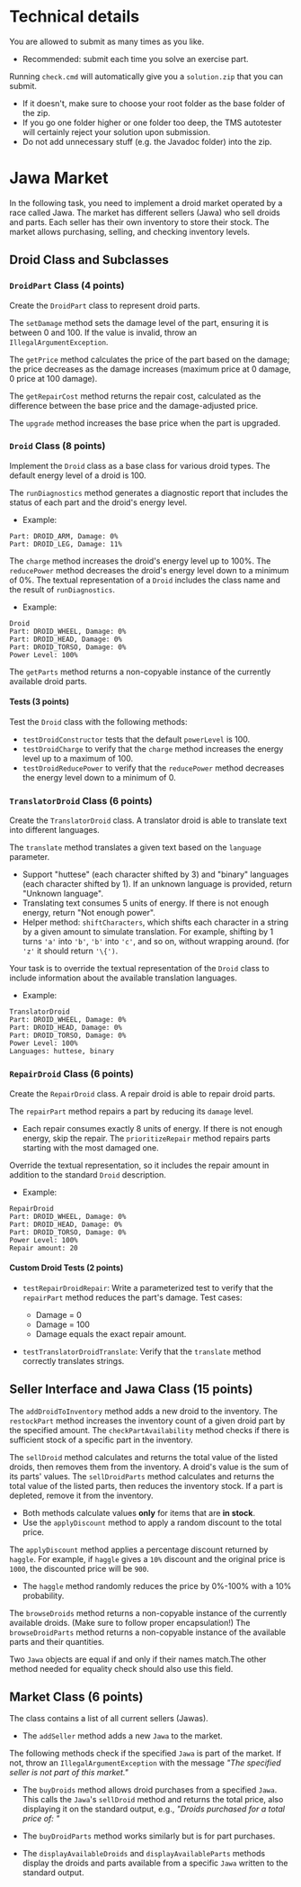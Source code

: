 # Technical details

You are allowed to submit as many times as you like.

- Recommended: submit each time you solve an exercise part.

Running `check.cmd` will automatically give you a `solution.zip` that you can submit.

- If it doesn't, make sure to choose your root folder as the base folder of the zip.
- If you go one folder higher or one folder too deep, the TMS autotester will certainly reject your solution upon submission.
- Do not add unnecessary stuff (e.g. the Javadoc folder) into the zip.

# Jawa Market

In the following task, you need to implement a droid market operated by a race called Jawa. The market has different sellers (Jawa) who sell droids and parts. Each seller has their own inventory to store their stock. The market allows purchasing, selling, and checking inventory levels.

## Droid Class and Subclasses

### `DroidPart` Class (4 points)
Create the `DroidPart` class to represent droid parts.

The `setDamage` method sets the damage level of the part, ensuring it is between 0 and 100. If the value is invalid, throw an `IllegalArgumentException`.

The `getPrice` method calculates the price of the part based on the damage; the price decreases as the damage increases (maximum price at 0 damage, 0 price at 100 damage).

The `getRepairCost` method returns the repair cost, calculated as the difference between the base price and the damage-adjusted price.

The `upgrade` method increases the base price when the part is upgraded.

### `Droid` Class (8 points)

Implement the `Droid` class as a base class for various droid types. The default energy level of a droid is 100.

The `runDiagnostics` method generates a diagnostic report that includes the status of each part and the droid's energy level.
- Example:
```
Part: DROID_ARM, Damage: 0%
Part: DROID_LEG, Damage: 11%
```

The `charge` method increases the droid's energy level up to  100%.
The `reducePower` method decreases the droid's energy level down to a minimum of 0%.
The textual representation of a `Droid` includes the class name and the result of `runDiagnostics`.
- Example:
```
Droid
Part: DROID_WHEEL, Damage: 0%
Part: DROID_HEAD, Damage: 0%
Part: DROID_TORSO, Damage: 0%
Power Level: 100%
```

The `getParts` method returns a non-copyable instance of the currently available droid parts.

#### Tests (3 points)
Test the `Droid` class with the following methods:

- `testDroidConstructor` tests that the default `powerLevel` is 100.
- `testDroidCharge` to verify that the `charge` method increases the energy level up to a maximum of 100.
- `testDroidReducePower` to verify that the `reducePower` method decreases the energy level down to a minimum of 0.

### `TranslatorDroid` Class (6 points)
Create the `TranslatorDroid` class. A translator droid is able to translate text into different languages.

The `translate` method translates a given text based on the `language` parameter.
- Support "huttese" (each character shifted by 3) and "binary" languages (each character shifted by 1). If an unknown language is provided, return "Unknown language".
- Translating text consumes 5 units of energy. If there is not enough energy, return "Not enough power".
- Helper method: `shiftCharacters`, which shifts each character in a string by a given amount to simulate translation. For example, shifting by 1 turns `'a'` into `'b'`, `'b'` into `'c'`, and so on, without wrapping around. (for `'z'` it should return `'\{')`.

Your task is to override the textual representation of the `Droid` class to include information about the available translation languages.
- Example:
```
TranslatorDroid
Part: DROID_WHEEL, Damage: 0%
Part: DROID_HEAD, Damage: 0%
Part: DROID_TORSO, Damage: 0%
Power Level: 100%
Languages: huttese, binary
```

### `RepairDroid` Class (6 points)
Create the `RepairDroid` class. A repair droid is able to repair droid parts.

The `repairPart` method repairs a part by reducing its `damage` level.
- Each repair consumes exactly 8 units of energy. If there is not enough energy, skip the repair.
The `prioritizeRepair` method repairs parts starting with the most damaged one.

Override the textual representation, so it includes the repair amount in addition to the standard `Droid` description.
- Example:
```
RepairDroid
Part: DROID_WHEEL, Damage: 0%
Part: DROID_HEAD, Damage: 0%
Part: DROID_TORSO, Damage: 0%
Power Level: 100%
Repair amount: 20
```

#### Custom Droid Tests (2 points)
- `testRepairDroidRepair`: Write a parameterized test to verify that the `repairPart` method reduces the part's damage.
  Test cases:
  - Damage = 0
  - Damage = 100
  - Damage equals the exact repair amount.

- `testTranslatorDroidTranslate`: Verify that the `translate` method correctly translates strings.

## Seller Interface and Jawa Class (15 points)

The `addDroidToInventory` method adds a new droid to the inventory.
The `restockPart` method increases the inventory count of a given droid part by the specified amount.
The `checkPartAvailability` method checks if there is sufficient stock of a specific part in the inventory.

The `sellDroid` method calculates and returns the total value of the listed droids, then removes them from the inventory. A droid's value is the sum of its parts' values.
The `sellDroidParts` method calculates and returns the total value of the listed parts, then reduces the inventory stock. If a part is depleted, remove it from the inventory.
- Both methods calculate values **only** for items that are **in stock**.
- Use the `applyDiscount` method to apply a random discount to the total price.

The `applyDiscount` method applies a percentage discount returned by `haggle`. For example, if `haggle` gives a `10%` discount and the original price is `1000`, the discounted price will be `900`.
- The `haggle` method randomly reduces the price by 0%-100% with a 10% probability.

The `browseDroids` method returns a non-copyable instance of the currently available droids. (Make sure to follow proper encapsulation!)
The `browseDroidParts` method returns a non-copyable instance of the available parts and their quantities.

Two `Jawa` objects are equal if and only if their names match.The other method needed for equality check should also use this field.

## Market Class (6 points)

The class contains a list of all current sellers (Jawas).
- The `addSeller` method adds a new `Jawa` to the market.

The following methods check if the specified `Jawa` is part of the market. If not, throw an `IllegalArgumentException` with the message *"The specified seller is not part of this market."*
- The `buyDroids` method allows droid purchases from a specified `Jawa`. This calls the `Jawa`'s `sellDroid` method and returns the total price, also displaying it on the standard output, e.g., *"Droids purchased for a total price of: "*
- The `buyDroidParts` method works similarly but is for part purchases.

- The `displayAvailableDroids` and `displayAvailableParts` methods display the droids and parts available from a specific `Jawa` written to the standard output.
